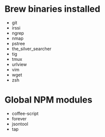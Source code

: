 Brew binaries installed
=======================
- git
- irssi
- ngrep
- nmap
- pstree
- the_silver_searcher
- tig
- tmux
- urlview
- vim
- wget
- zsh

Global NPM modules
==================
- coffee-script
- forever
- jsontool
- tap
